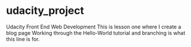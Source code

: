 # udacity_project
Udacity Front End Web Development 
This is lesson one where I create a blog page
Working through the Hello-World tutorial and branching is what this line is for.
